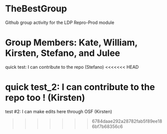 # TheBestGroup
Github group activity for the LDP Repro-Prod module 

# Group Members: Kate, William, Kirsten, Stefano, and Julee

quick test: I can contribute to the repo (Stefano)
<<<<<<< HEAD

quick test_2: I can contribute to the repo too ! (Kirsten)
=======
test #2: I can make edits here through OSF (Kirsten)
>>>>>>> 6784daae292a28782fab5f89ee186bf7b68356c6
